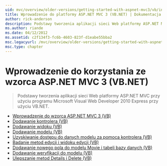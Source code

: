 ```yaml
---
uid: mvc/overview/older-versions/getting-started-with-aspnet-mvc3/vb/index
title: Wprowadzenie do platformy ASP.NET MVC 3 (VB.NET) | Dokumentacja firmy Microsoft
author: rick-anderson
description: Podstawy tworzenia aplikacji sieci Web platformy ASP.NET MVC przy użyciu programu Microsoft Visual Web Developer 2010 Express przy użyciu VB.NET.
ms.author: riande
ms.date: 04/12/2012
ms.assetid: c2f134f3-fc6b-4603-823f-d1eabe55bba2
msc.legacyurl: /mvc/overview/older-versions/getting-started-with-aspnet-mvc3/vb
msc.type: chapter
---
```

<a name="getting-started-with-aspnet-mvc-3-vbnet"></a>Wprowadzenie do korzystania ze wzorca ASP.NET MVC 3 (VB.NET)
====================
> Podstawy tworzenia aplikacji sieci Web platformy ASP.NET MVC przy użyciu programu Microsoft Visual Web Developer 2010 Express przy użyciu VB.NET.


- [Wprowadzenie do wzorca ASP.NET MVC 3 (VB)](intro-to-aspnet-mvc-3.md)
- [Dodawanie kontrolera (VB)](adding-a-controller.md)
- [Dodawanie widoku (VB)](adding-a-view.md)
- [Dodawanie modelu (VB)](adding-a-model.md)
- [Uzyskiwanie dostępu do danych modelu za pomocą kontrolera (VB)](accessing-your-models-data-from-a-controller.md)
- [Badanie metod edycji i widoku edycji (VB)](examining-the-edit-methods-and-edit-view.md)
- [Dodawanie nowego pola do modelu Movie i tabeli bazy danych (VB)](adding-a-new-field.md)
- [Dodawanie weryfikacji do modelu (VB)](adding-validation-to-the-model.md)
- [Ulepszanie metod Details i Delete (VB)](improving-the-details-and-delete-methods.md)
